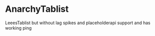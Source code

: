 # AnarchyTablist
LeeesTablist but without lag spikes and placeholderapi support and has working ping
